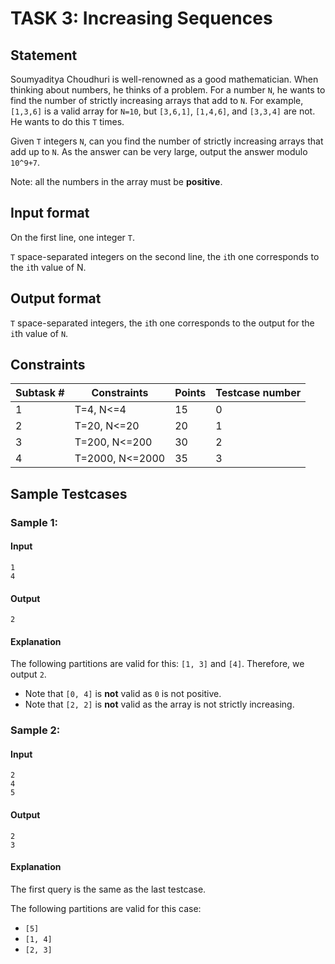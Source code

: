 
# TASK 3: Increasing Sequences

## Statement

Soumyaditya Choudhuri is well-renowned as a good mathematician. When thinking about numbers, he thinks of a problem. For a number `N`, he wants to find the number of strictly increasing arrays that add to `N`. For example, `[1,3,6]` is a valid array for `N=10`, but `[3,6,1]`, `[1,4,6]`, and `[3,3,4]` are not. He wants to do this `T` times.

Given `T` integers `N`, can you find the number of strictly increasing arrays that add up to `N`. As the answer can be very large, output the answer modulo `10^9+7`.

Note: all the numbers in the array must be **positive**.

## Input format

On the first line, one integer `T`.

`T` space-separated integers on the second line, the `i`th one corresponds to the `i`th value of N.

## Output format

`T` space-separated integers, the `i`th one corresponds to the output for the  `i`th value of `N`.

## Constraints

| Subtask # | Constraints | Points | Testcase number |
| --- | --- | --- | --- |
| 1 | T=4, N<=4 | 15 | 0 |
| 2 | T=20, N<=20 | 20 | 1 |
| 3 | T=200, N<=200 | 30 | 2 |
| 4 | T=2000, N<=2000 | 35 | 3 |

## Sample Testcases

### Sample 1:

#### Input

```
1
4
```

#### Output

```
2
```

#### Explanation

The following partitions are valid for this: `[1, 3]` and `[4]`. Therefore, we output `2`.

 * Note that `[0, 4]` is **not** valid as `0` is not positive.
 * Note that `[2, 2]` is **not** valid as the array is not strictly increasing.
 
### Sample 2:

#### Input

```
2
4
5
```

#### Output

```
2
3
```

#### Explanation

The first query is the same as the last testcase.

The following partitions are valid for this case:
 * `[5]`
 * `[1, 4]`
 * `[2, 3]`

